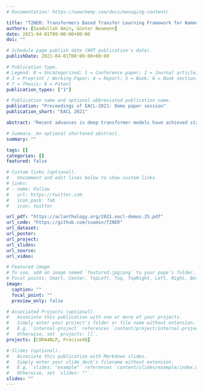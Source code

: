 ```yaml
---
# Documentation: https://wowchemy.com/docs/managing-content/

title: "T2NER: Transformers Based Transfer Learning Framework for Named Entity Recognition"
authors: [Saadullah Amin, Günter Neumann]
date: 2021-04-01T00:00:00+00:00
doi: ""

# Schedule page publish date (NOT publication's date).
publishDate: 2021-04-01T00:00:00+00:00

# Publication type.
# Legend: 0 = Uncategorized; 1 = Conference paper; 2 = Journal article;
# 3 = Preprint / Working Paper; 4 = Report; 5 = Book; 6 = Book section;
# 7 = Thesis; 8 = Patent
publication_types: ["1"]

# Publication name and optional abbreviated publication name.
publication: "Proceedings of EACL-2021: Demo paper session"
publication_short: "EACL 2021"

abstract: "Recent advances in deep transformer models have achieved state-of-the-art in several natural language processing (NLP) tasks, whereas named entity recognition (NER) has traditionally benefited from long-short term memory (LSTM) networks. In this work, we present a Transformers based Transfer Learning framework for Named Entity Recognition (T2NER) created in PyTorch for the task of NER with deep transformer models. The framework is built upon the Transformers library as the core modeling engine and supports several transfer learning scenarios from sequential transfer to domain adaptation, multi-task learning, and semi-supervised learning. It aims to bridge the gap between the algorithmic advances in these areas by combining them with the state-of-the-art in transformer models to provide a unified platform that is readily extensible and can be used for both the transfer learning research in NER, and for real-world applications. The framework is available at: https://github.com/suamin/t2ner."

# Summary. An optional shortened abstract.
summary: ""

tags: []
categories: []
featured: false

# Custom links (optional).
#   Uncomment and edit lines below to show custom links.
# links:
# - name: Follow
#   url: https://twitter.com
#   icon_pack: fab
#   icon: twitter

url_pdf: "https://aclanthology.org/2021.eacl-demos.25.pdf"
url_code: "https://github.com/suamin/T2NER"
url_dataset:
url_poster:
url_project:
url_slides:
url_source:
url_video:

# Featured image
# To use, add an image named `featured.jpg/png` to your page's folder. 
# Focal points: Smart, Center, TopLeft, Top, TopRight, Left, Right, BottomLeft, Bottom, BottomRight.
image:
  caption: ""
  focal_point: ""
  preview_only: false

# Associated Projects (optional).
#   Associate this publication with one or more of your projects.
#   Simply enter your project's folder or file name without extension.
#   E.g. `internal-project` references `content/project/internal-project/index.md`.
#   Otherwise, set `projects: []`.
projects: [CORA4NLP, Precise4Q]

# Slides (optional).
#   Associate this publication with Markdown slides.
#   Simply enter your slide deck's filename without extension.
#   E.g. `slides: "example"` references `content/slides/example/index.md`.
#   Otherwise, set `slides: ""`.
slides: ""
---
```

